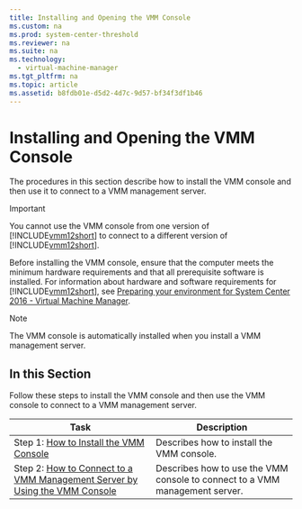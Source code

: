 ```yaml
---
title: Installing and Opening the VMM Console
ms.custom: na
ms.prod: system-center-threshold
ms.reviewer: na
ms.suite: na
ms.technology: 
  - virtual-machine-manager
ms.tgt_pltfrm: na
ms.topic: article
ms.assetid: b8fdb01e-d5d2-4d7c-9d57-bf34f3df1b46
---
```

# Installing and Opening the VMM Console
The procedures in this section describe how to install the VMM console and then use it to connect to a VMM management server.

> [!IMPORTANT]
> You cannot use the VMM console from one version of [!INCLUDE[vmm12short](./Token/vmm12short_md.md)] to connect to a different version of [!INCLUDE[vmm12short](./Token/vmm12short_md.md)].

Before installing the VMM console, ensure that the computer meets the minimum hardware requirements and that all prerequisite software is installed. For information about hardware and software requirements for [!INCLUDE[vmm12short](./Token/vmm12short_md.md)], see [Preparing your environment for System Center 2016 - Virtual Machine Manager](./Preparing-your-environment-for-System-Center-2016---Virtual-Machine-Manager.md).

> [!NOTE]
> The VMM console is automatically installed when you install a VMM management server.

## In this Section
Follow these steps to install the VMM console and then use the VMM console to connect to a VMM management server.

|Task|Description|
|--------|---------------|
|Step 1: [How to Install the VMM Console](./How-to-Install-the-VMM-Console.md)|Describes how to install the VMM console.|
|Step 2: [How to Connect to a VMM Management Server by Using the VMM Console](./How-to-Connect-to-a-VMM-Management-Server-by-Using-the-VMM-Console.md)|Describes how to use the VMM console to connect to a VMM management server.|


